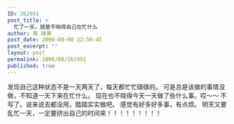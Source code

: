 ```yaml
---
ID: 262951
post_title: >
  忙了一天，就是不晓得自己在忙什么
author: 南 靖男
post_date: 2006-08-08 22:50:45
post_excerpt: ""
layout: post
permalink: 2006/08/262951
published: true
---
```

发现自己这种状态不是一天两天了，每天都忙忙碌碌的。
可是总是该做的事情没做，不知道一天下来在忙什么。
现在也不晓得今天一天做了些什么事。哎～～
不写了。说来说去都没用，踏踏实实做吧。
感觉有好多好多事，有点烦。
明天又要乱忙一天，一定要挤出自己的时间来！！！！！！！！！